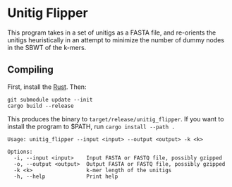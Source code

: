 # Unitig Flipper

This program takes in a set of unitigs as a FASTA file, and re-orients the unitigs heuristically in an attempt to minimize the number of dummy nodes in the SBWT of the k-mers.

## Compiling

First, install the [Rust](https://www.rust-lang.org/tools/install). Then:

```
git submodule update --init
cargo build --release
```

This produces the binary to `target/release/unitig_flipper`. If you want to install the program to $PATH, run `cargo install --path .`

```
Usage: unitig_flipper --input <input> --output <output> -k <k>

Options:
  -i, --input <input>    Input FASTA or FASTQ file, possibly gzipped
  -o, --output <output>  Output FASTA or FASTQ file, possibly gzipped
  -k <k>                 k-mer length of the unitigs
  -h, --help             Print help
```
